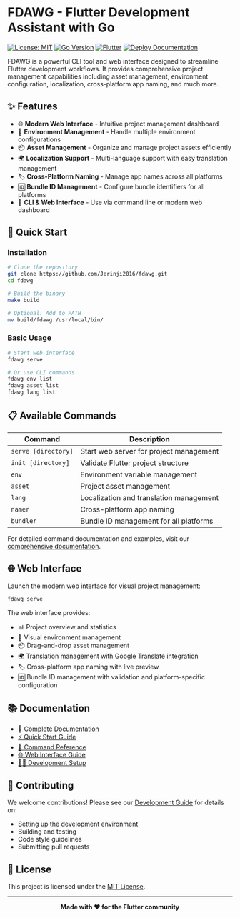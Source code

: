 # FDAWG - Flutter Development Assistant with Go

[![License: MIT](https://img.shields.io/badge/License-MIT-yellow.svg)](https://opensource.org/licenses/MIT)
[![Go Version](https://img.shields.io/badge/Go-1.23.2+-blue.svg)](https://golang.org)
[![Flutter](https://img.shields.io/badge/Flutter-Compatible-blue.svg)](https://flutter.dev)
[![Deploy Documentation](https://github.com/Jerinji2016/fdawg/actions/workflows/docs.yml/badge.svg)](https://github.com/Jerinji2016/fdawg/actions/workflows/docs.yml)

FDAWG is a powerful CLI tool and web interface designed to streamline Flutter development workflows. It provides comprehensive project management capabilities including asset management, environment configuration, localization, cross-platform app naming, and much more.

## ✨ Features

- 🌐 **Modern Web Interface** - Intuitive project management dashboard
- 🔧 **Environment Management** - Handle multiple environment configurations
- 📦 **Asset Management** - Organize and manage project assets efficiently
- 🌍 **Localization Support** - Multi-language support with easy translation management
- 🏷️ **Cross-Platform Naming** - Manage app names across all platforms
- 🆔 **Bundle ID Management** - Configure bundle identifiers for all platforms
- 🚀 **CLI & Web Interface** - Use via command line or modern web dashboard

## 🚀 Quick Start

### Installation

```bash
# Clone the repository
git clone https://github.com/Jerinji2016/fdawg.git
cd fdawg

# Build the binary
make build

# Optional: Add to PATH
mv build/fdawg /usr/local/bin/
```

### Basic Usage

```bash
# Start web interface
fdawg serve

# Or use CLI commands
fdawg env list
fdawg asset list
fdawg lang list
```

## 📋 Available Commands

| Command | Description |
|---------|-------------|
| `serve [directory]` | Start web server for project management |
| `init [directory]` | Validate Flutter project structure |
| `env` | Environment variable management |
| `asset` | Project asset management |
| `lang` | Localization and translation management |
| `namer` | Cross-platform app naming |
| `bundler` | Bundle ID management for all platforms |

For detailed command documentation and examples, visit our [comprehensive documentation](https://jerinji2016.github.io/fdawg/).

## 🌐 Web Interface

Launch the modern web interface for visual project management:

```bash
fdawg serve
```

The web interface provides:
- 📊 Project overview and statistics
- 🔧 Visual environment management
- 📦 Drag-and-drop asset management
- 🌍 Translation management with Google Translate integration
- 🏷️ Cross-platform app naming with live preview
- 🆔 Bundle ID management with validation and platform-specific configuration

## 📚 Documentation

- [📖 Complete Documentation](https://jerinji2016.github.io/fdawg/)
- [⚡ Quick Start Guide](https://jerinji2016.github.io/fdawg/installation)
- [🔧 Command Reference](https://jerinji2016.github.io/fdawg/commands/)
- [🌐 Web Interface Guide](https://jerinji2016.github.io/fdawg/web-interface)
- [👨‍💻 Development Setup](https://jerinji2016.github.io/fdawg/development)

## 🤝 Contributing

We welcome contributions! Please see our [Development Guide](https://jerinji2016.github.io/fdawg/development) for details on:
- Setting up the development environment
- Building and testing
- Code style guidelines
- Submitting pull requests

## 📄 License

This project is licensed under the [MIT License](LICENSE).

---

<div align="center">
  <strong>Made with ❤️ for the Flutter community</strong>
</div>
